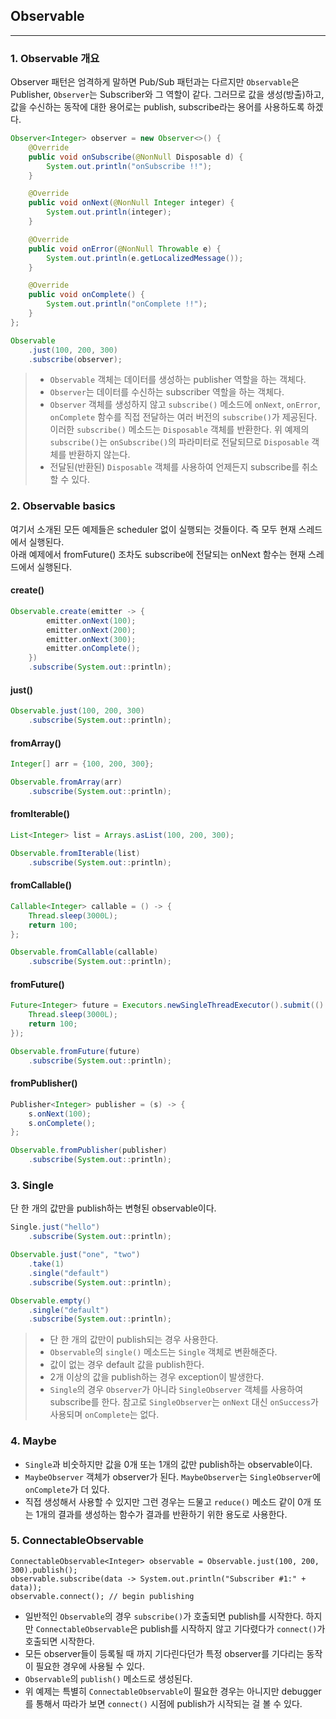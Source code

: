 ## Observable

---

### 1. Observable 개요

Observer 패턴은 엄격하게 말하면 Pub/Sub 패턴과는 다르지만 `Observable`은 Publisher, `Observer`는 Subscriber와 그 역할이 같다. 그러므로 값을 생성(방출)하고, 값을 수신하는 동작에 대한 용어로는 publish, subscribe라는 용어를 사용하도록 하겠다.

```java
Observer<Integer> observer = new Observer<>() {
    @Override
    public void onSubscribe(@NonNull Disposable d) {
        System.out.println("onSubscribe !!");
    }

    @Override
    public void onNext(@NonNull Integer integer) {
        System.out.println(integer);
    }

    @Override
    public void onError(@NonNull Throwable e) {
        System.out.println(e.getLocalizedMessage());
    }

    @Override
    public void onComplete() {
        System.out.println("onComplete !!");
    }
};

Observable
    .just(100, 200, 300)
    .subscribe(observer);
```

> * `Observable` 객체는 데이터를 생성하는 publisher 역할을 하는 객체다.
> * `Observer`는 데이터를 수신하는 subscriber 역할을 하는 객체다.
> * `Observer` 객체를 생성하지 않고 `subscribe()` 메소드에 `onNext`, `onError`, `onComplete` 함수를 직접 전달하는 여러 버전의 `subscribe()`가 제공된다. 이러한 `subscribe()` 메소드는 `Disposable` 객체를 반환한다. 위 예제의 `subscribe()`는 `onSubscribe()`의 파라미터로 전달되므로 `Disposable` 객체를 반환하지 않는다.
> * 전달된(반환된) `Disposable` 객체를 사용하여 언제든지 subscribe를 취소할 수 있다.

### 2. Observable basics

여기서 소개된 모든 예제들은 scheduler 없이 실행되는 것들이다. 즉 모두 현재 스레드에서 실행된다.  
아래 예제에서 fromFuture() 조차도 subscribe에 전달되는 onNext 함수는 현재 스레드에서 실행된다.

#### create()

```java
Observable.create(emitter -> {
        emitter.onNext(100);
        emitter.onNext(200);
        emitter.onNext(300);
        emitter.onComplete();
    })
    .subscribe(System.out::println);
```

#### just()

```java
Observable.just(100, 200, 300)
    .subscribe(System.out::println);
```

#### fromArray()

```java
Integer[] arr = {100, 200, 300};

Observable.fromArray(arr)
    .subscribe(System.out::println);
```

#### fromIterable()

```java
List<Integer> list = Arrays.asList(100, 200, 300);

Observable.fromIterable(list)
    .subscribe(System.out::println);
```

#### fromCallable()

```java
Callable<Integer> callable = () -> {
    Thread.sleep(3000L);
    return 100;
};

Observable.fromCallable(callable)
    .subscribe(System.out::println);
```

#### fromFuture()

```java
Future<Integer> future = Executors.newSingleThreadExecutor().submit(() -> {
    Thread.sleep(3000L);
    return 100;
});

Observable.fromFuture(future)
    .subscribe(System.out::println);
```

#### fromPublisher()

```java
Publisher<Integer> publisher = (s) -> {
    s.onNext(100);
    s.onComplete();
};

Observable.fromPublisher(publisher)
    .subscribe(System.out::println);
```

### 3. Single

단 한 개의 값만을 publish하는 변형된 observable이다.

```java
Single.just("hello")
    .subscribe(System.out::println);

Observable.just("one", "two")
    .take(1)
    .single("default")
    .subscribe(System.out::println);

Observable.empty()
    .single("default")
    .subscribe(System.out::println);
```

> * 단 한 개의 값만이 publish되는 경우 사용한다.
> * `Observable`의 `single()` 메소드는 `Single` 객체로 변환해준다.
> * 값이 없는 경우 default 값을 publish한다.
> * 2개 이상의 값을 publish하는 경우 exception이 발생한다.
> * `Single`의 경우 `Observer`가 아니라 `SingleObserver` 객체를 사용하여 subscribe를 한다. 참고로 `SingleObserver`는 `onNext` 대신 `onSuccess`가 사용되며 `onComplete`는 없다. 

### 4. Maybe

* `Single`과 비숫하지만 값을 0개 또는 1개의 값만 publish하는 observable이다. 
* `MaybeObserver` 객체가 observer가 된다. `MaybeObserver`는 `SingleObserver`에 `onComplete`가 더 있다.
* 직접 생성해서 사용할 수 있지만 그런 경우는 드물고 `reduce()` 메소드 같이 0개 또는 1개의 결과를 생성하는 함수가 결과를 반환하기 위한 용도로 사용한다.

### 5. ConnectableObservable

```
ConnectableObservable<Integer> observable = Observable.just(100, 200, 300).publish();
observable.subscribe(data -> System.out.println("Subscriber #1:" + data));
observable.connect(); // begin publishing
```

* 일반적인 `Observable`의 경우 `subscribe()`가 호출되면 publish를 시작한다. 하지만 `ConnectableObservable`은 publish를 시작하지 않고 기다렸다가 `connect()`가 호출되면 시작한다. 
* 모든 observer들이 등록될 때 까지 기다린다던가 특정 observer를 기다리는 동작이 필요한 경우에 사용될 수 있다. 
* `Observable`의 `publish()` 메소드로 생성된다.
* 위 예제는 특별히 `ConnectableObservable`이 필요한 경우는 아니지만 debugger를 통해서 따라가 보면 `connect()` 시점에 publish가 시작되는 걸 볼 수 있다.
